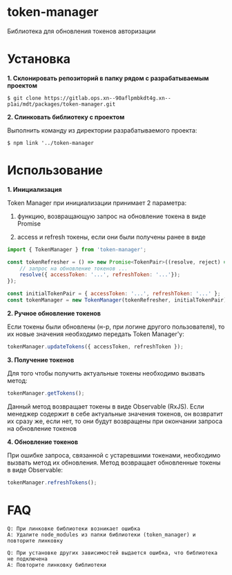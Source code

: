 # token-manager 
Библиотека для обновления токенов авторизации
 
# Установка 
**1. Склонировать репозиторий в папку рядом с разрабатываемым проектом** 
 
`$ git clone https://gitlab.ops.xn--90aflpmbkdt4g.xn--p1ai/mdt/packages/token-manager.git` 
 
**2. Слинковать библиотеку с проектом**
 
Выполнить команду из директории разрабатываемого проекта:

`$ npm link '../token-manager` 
    
# Использование

**1.  Инициализация**

Token Manager при инициализации принимает 2 параметра: 

 1) функцию, возвращающую запрос на обновление токена в виде Promise

 2) access и refresh токены, если они были получены ранее в виде

```js
import { TokenManager } from 'token-manager';

const tokenRefresher = () => new Promise<TokenPair>((resolve, reject) => {
    // запрос на обновление токенов ...
    resolve({ accessToken: '...', refreshToken: '...'});
});

const initialTokenPair = { accessToken: '...', refreshToken: '...' };
const tokenManager = new TokenManager(tokenRefresher, initialTokenPair);
```

**2.  Ручное обновление токенов**

Если токены были обновлены (н-р, при логине другого пользователя), то их новые значения необходимо передать Token Manager'у:

```js
tokenManager.updateTokens({ accessToken, refreshToken });
```

**3.  Получение токенов**

Для того чтобы получить актуальные токены необходимо вызвать метод: 

```js
tokenManager.getTokens();
```

Данный метод возвращает токены в виде Observable (RxJS). 
Если менеджер содержит в себе актуальные значения токенов, он возвратит их сразу же, если нет, то они будут возвращены при окончании запроса на обновление токенов

**4. Обновление токенов**

При ошибке запроса, связанной с устаревшими токенами, необходимо вызвать метод их обновления. Метод возвращает обновленные токены в виде Observable: 

```js
tokenManager.refreshTokens();
```

# FAQ

    Q: При линковке библиотеки возникает ошибка
    A: Удалите node_modules из папки библиотеки (token_manager) и повторите линковку

    Q: При установке других зависимостей выдается ошибка, что библиотека не подключена
    A: Повторите линковку библиотеки